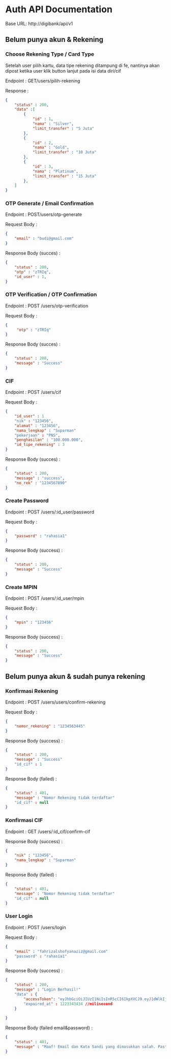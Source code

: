 # Auth API Documentation

Base URL: http://digibank/api/v1


## Belum punya akun & Rekening

### Choose Rekening Type / Card Type

Setelah user pilih kartu, data tipe rekening ditampung di fe, nantinya akan dipost ketika user klik button lanjut pada isi data diri/cif

Endpoint : GET/users/pilih-rekening

Response : 

```json
{
    "status" : 200,
    "data" :[
        {
            "id" : 1,
            "nama" : "Silver",
            "limit_transfer" : "5 Juta"
        },
        {
            "id" : 2,
            "nama" : "Gold",
            "limit_transfer" : "10 Juta"
        },
        {    
            "id" : 3,
            "nama" : "Platinum",
            "limit_transfer" : "15 Juta"
        },
    ]
}
```


### OTP Generate / Email Confirmation


Endpoint : POST/users/otp-generate

Request Body :

```json
{
    "email" : "budi@gmail.com"
}
```

Response Body (succes) :

```json
{
    "status" : 200,
    "otp" : "zTRIq",
    "id_user" : 1,
}
```

### OTP Verification / OTP Confirmation


Endpoint : POST /users/otp-verification

Request Body :

```json
{
     "otp" : "zTRIq"
}
```

Response Body (succes) :

```json
{
    "status" : 200,
    "message" : "Success"
}
```


### CIF


Endpoint : POST /users/cif

Request Body :

```json
{
    "id_user" : 1
    "nik" : "123456",
    "alamat" : "123456",
    "nama_lengkap" : "Suparman"
    "pekerjaan" : "PNS",
    "penghasilan" : "100.000.000",
    "id_tipe_rekening" : 3
}
```

Response Body (succes) :

```json
{
    "status" : 200,
    "message" : "success",
    "no_rek" : "1234567890"
}
```


### Create Password


Endpoint : POST /users/:id_user/password

Request Body :

```json
{
    "password" : "rahasia1"
}
```

Response Body (success) :

```json
{
    "status" : 200,
    "message" : "Success" 
}
```


### Create MPIN


Endpoint : POST /users/:id_user/mpin

Request Body :

```json
{
    "mpin" : "123456"
}
```

Response Body (success) :

```json
{
    "status" : 200,
    "message" : "Success" 
}
```


## Belum punya akun & sudah punya rekening

### Konfirmasi Rekening

Endpoint : POST /users/users/confirm-rekening

Request Body :

```json
{
    "nomor_rekening" : "1234563445"
}
```

Response Body (success) :

```json
{
    "status" : 200,
    "message" : "Success"
    "id_cif" : 1
}
```

Response Body (failed) :

```json
{
    "status" : 401,
    "message" : "Nomor Rekening tidak terdaftar"
    "id_cif" : null
}
```


### Konfirmasi CIF

Endpoint : GET /users/:id_cif/confirm-cif


Response Body (success) :

```json
{
    "nik" : "123456",
    "nama_lengkap" : "Suparman"
}
```

Response Body (failed) :

```json
{
    "status" : 401,
    "message" : "Nomor Rekening tidak terdaftar"
    "id_cif" : null
}
```





### User Login


Endpoint : POST /users/login

Request Body :

```json
{
    "email" : "fahrizalshofyanaziz@gmail.com"
    "password" : "rahasia1"
}
```

Response Body (success) :

```json
{
    "status" : 200,
    "message" : "Login Berhasil!"
    "data" : {
        "accessToken": "eyJhbGciOiJIUzI1NiIsInR5cCI6IkpXVCJ9.eyJ1dWlkIjoiYTQzNjUzYjEtMjk2Ni00NDY1LWE0YjktZjRmYmM0OTE3NzVhIiwiaWF0IjoxNjg2MzIxMzQ0LCJleHAiOjE2ODYzMjE2NDR9.mzHMPKXzlOkHpRFAq3Sol5ALtc5TH0l_o4aN4YZxLMA"
        "expaired_at" : 1223343434 //milisecond
    }
    
}
```


Response Body (failed email&password) :

```json
{
    "status" : 401,
    "message" : "Maaf! Email dan Kata Sandi yang dimasukkan salah. Pastikan Email dan Kata Sandi benar."
}
```



